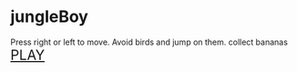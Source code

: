 # jungleBoy
Press right or left to move. Avoid birds and jump on them. collect bananas
<br>
<a style="font-size:24px" href="https://msdagiya.github.io/jungleBoy/">PLAY</a>
